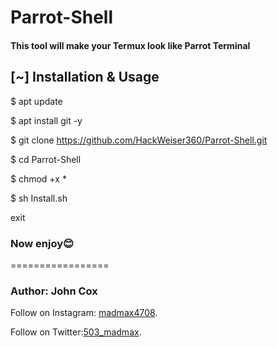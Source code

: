 # Parrot-Shell 
#### This tool will make your Termux look like Parrot Terminal

## [~] Installation & Usage
$ apt update

$ apt install git -y

$ git clone https://github.com/HackWeiser360/Parrot-Shell.git

$ cd Parrot-Shell

$ chmod +x *

$ sh Install.sh

exit

### Now enjoy😊
    
=================
### Author: John Cox
Follow on Instagram: [madmax4708](https://www.instagram.com/madmax4708/).

Follow on Twitter:[503_madmax](https://twitter.com/503_madmax).
